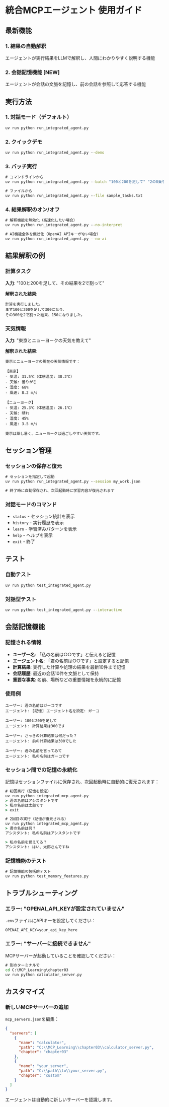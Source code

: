 # 統合MCPエージェント 使用ガイド

## 最新機能

### 1. 結果の自動解釈
エージェントが実行結果をLLMで解釈し、人間にわかりやすく説明する機能

### 2. 会話記憶機能 [NEW]
エージェントが会話の文脈を記憶し、前の会話を参照して応答する機能

## 実行方法

### 1. 対話モード（デフォルト）
```cmd
uv run python run_integrated_agent.py
```

### 2. クイックデモ
```cmd
uv run python run_integrated_agent.py --demo
```

### 3. バッチ実行
```cmd
# コマンドラインから
uv run python run_integrated_agent.py --batch "100と200を足して" "2の8乗を計算"

# ファイルから
uv run python run_integrated_agent.py --file sample_tasks.txt
```

### 4. 結果解釈のオン/オフ
```cmd
# 解釈機能を無効化（高速化したい場合）
uv run python run_integrated_agent.py --no-interpret

# AI機能全体を無効化（OpenAI APIキーがない場合）
uv run python run_integrated_agent.py --no-ai
```

## 結果解釈の例

### 計算タスク
**入力**: "100と200を足して、その結果を2で割って"

**解釈された結果**:
```
計算を実行しました。
まず100と200を足して300になり、
その300を2で割った結果、150になりました。
```

### 天気情報
**入力**: "東京とニューヨークの天気を教えて"

**解釈された結果**:
```
東京とニューヨークの現在の天気情報です：

【東京】
- 気温: 31.5℃（体感温度: 38.2℃）
- 天候: 曇りがち
- 湿度: 68%
- 風速: 8.2 m/s

【ニューヨーク】
- 気温: 25.3℃（体感温度: 26.1℃）
- 天候: 晴れ
- 湿度: 45%
- 風速: 3.5 m/s

東京は蒸し暑く、ニューヨークは過ごしやすい天気です。
```

## セッション管理

### セッションの保存と復元
```cmd
# セッションを指定して起動
uv run python run_integrated_agent.py --session my_work.json

# 終了時に自動保存され、次回起動時に学習内容が復元されます
```

### 対話モードのコマンド
- `status` - セッション統計を表示
- `history` - 実行履歴を表示
- `learn` - 学習済みパターンを表示
- `help` - ヘルプを表示
- `exit` - 終了

## テスト

### 自動テスト
```cmd
uv run python test_integrated_agent.py
```

### 対話型テスト
```cmd
uv run python test_integrated_agent.py --interactive
```

## 会話記憶機能

### 記憶される情報
- **ユーザー名**: 「私の名前は○○です」と伝えると記憶
- **エージェント名**: 「君の名前は○○です」と設定すると記憶
- **計算結果**: 実行した計算や処理の結果を最新10件まで記憶
- **会話履歴**: 最近の会話10件を文脈として保持
- **重要な事実**: 名前、場所などの重要情報を永続的に記憶

### 使用例

```
ユーザー: 君の名前はガーコです
エージェント: [記憶] エージェント名を設定: ガーコ

ユーザー: 100と200を足して
エージェント: 計算結果は300です

ユーザー: さっきの計算結果は何だった？
エージェント: 前の計算結果は300でした

ユーザー: 君の名前を言ってみて
エージェント: 私の名前はガーコです
```

### セッション間での記憶の永続化

記憶はセッションファイルに保存され、次回起動時に自動的に復元されます：

```cmd
# 初回実行（記憶を設定）
uv run python integrated_mcp_agent.py
> 君の名前はアシスタントです
> 私の名前は太郎です
> exit

# 2回目の実行（記憶が復元される）
uv run python integrated_mcp_agent.py
> 君の名前は何？
アシスタント: 私の名前はアシスタントです

> 私の名前を覚えてる？
アシスタント: はい、太郎さんですね
```

### 記憶機能のテスト

```cmd
# 記憶機能の包括的テスト
uv run python test_memory_features.py
```

## トラブルシューティング

### エラー: "OPENAI_API_KEYが設定されていません"
`.env`ファイルにAPIキーを設定してください：
```
OPENAI_API_KEY=your_api_key_here
```

### エラー: "サーバーに接続できません"
MCPサーバーが起動していることを確認してください：
```cmd
# 別のターミナルで
cd C:\MCP_Learning\chapter03
uv run python calculator_server.py
```

## カスタマイズ

### 新しいMCPサーバーの追加

`mcp_servers.json`を編集：
```json
{
  "servers": [
    {
      "name": "calculator",
      "path": "C:\\MCP_Learning\\chapter03\\calculator_server.py",
      "chapter": "chapter03"
    },
    {
      "name": "your_server",
      "path": "C:\\path\\to\\your_server.py",
      "chapter": "custom"
    }
  ]
}
```

エージェントは自動的に新しいサーバーを認識します。